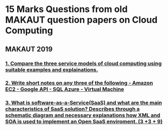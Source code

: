 # 15 Marks Questions from old MAKAUT question papers on Cloud Computing

## MAKAUT 2019

### [1. Compare the three service models of cloud computing using suitable examples and explainations.](https://github.com/TuhinBar/Cloud-Computing-QnA/blob/main/15-Marks-QnA/Cloud-Service-Models.md)

### [2. Write short notes on any three of the following - Amazon EC2 - Google API - SQL Azure - Virtual Machine](https://github.com/TuhinBar/Cloud-Computing-QnA/blob/main/15-Marks-QnA/write-notes-EC-GoogleAPI-VM.md) 

### [3. What is software-as-a-Service(SaaS) and what are the main characteristics of SaaS solution? Describes through a schematic diagram and necessary explanations how XML and SOA is used to implement an Open SaaS enviroment. (3 +3 + 9)](https://github.com/TuhinBar/Cloud-Computing-QnA/blob/main/15-Marks-QnA/SaaS.md)
